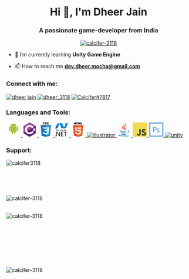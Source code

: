 <h1 align="center">Hi 👋, I'm Dheer Jain</h1>
<h3 align="center">A passionate game-developer from India</h3>

<p align="center"> <a href="https://github.com/ryo-ma/github-profile-trophy"><img src="https://github-profile-trophy.vercel.app/?username=calcifer-3118" alt="calcifer-3118" /></a> </p>




- 🌱 I’m currently learning **Unity Game Engine**

- 📫 How to reach me **dev.dheer.mocha@gmail.com**

<h3 align="left">Connect with me:</h3>
<p align="left">
<a href="https://linkedin.com/in/dheer jain" target="blank"><img align="center" src="https://raw.githubusercontent.com/rahuldkjain/github-profile-readme-generator/master/src/images/icons/Social/linked-in-alt.svg" alt="dheer jain" height="30" width="40" /></a>
<a href="https://instagram.com/dheer_3118" target="blank"><img align="center" src="https://raw.githubusercontent.com/rahuldkjain/github-profile-readme-generator/master/src/images/icons/Social/instagram.svg" alt="dheer_3118" height="30" width="40" /></a>
<a href="https://discord.gg/Calcifer#7817" target="blank"><img align="center" src="https://raw.githubusercontent.com/rahuldkjain/github-profile-readme-generator/master/src/images/icons/Social/discord.svg" alt="Calcifer#7817" height="30" width="40" /></a>
</p>

<h3 align="left">Languages and Tools:</h3>
<p align="left"> <a href="https://developer.android.com" target="_blank" rel="noreferrer"> <img src="https://raw.githubusercontent.com/devicons/devicon/master/icons/android/android-original-wordmark.svg" alt="android" width="40" height="40"/> </a> <a href="https://www.w3schools.com/cs/" target="_blank" rel="noreferrer"> <img src="https://raw.githubusercontent.com/devicons/devicon/master/icons/csharp/csharp-original.svg" alt="csharp" width="40" height="40"/> </a> <a href="https://www.w3schools.com/css/" target="_blank" rel="noreferrer"> <img src="https://raw.githubusercontent.com/devicons/devicon/master/icons/css3/css3-original-wordmark.svg" alt="css3" width="40" height="40"/> </a> <a href="https://dotnet.microsoft.com/" target="_blank" rel="noreferrer"> <img src="https://raw.githubusercontent.com/devicons/devicon/master/icons/dot-net/dot-net-original-wordmark.svg" alt="dotnet" width="40" height="40"/> </a> <a href="https://www.w3.org/html/" target="_blank" rel="noreferrer"> <img src="https://raw.githubusercontent.com/devicons/devicon/master/icons/html5/html5-original-wordmark.svg" alt="html5" width="40" height="40"/> </a> <a href="https://www.adobe.com/in/products/illustrator.html" target="_blank" rel="noreferrer"> <img src="https://www.vectorlogo.zone/logos/adobe_illustrator/adobe_illustrator-icon.svg" alt="illustrator" width="40" height="40"/> </a> <a href="https://www.java.com" target="_blank" rel="noreferrer"> <img src="https://raw.githubusercontent.com/devicons/devicon/master/icons/java/java-original.svg" alt="java" width="40" height="40"/> </a> <a href="https://developer.mozilla.org/en-US/docs/Web/JavaScript" target="_blank" rel="noreferrer"> <img src="https://raw.githubusercontent.com/devicons/devicon/master/icons/javascript/javascript-original.svg" alt="javascript" width="40" height="40"/> </a> <a href="https://www.photoshop.com/en" target="_blank" rel="noreferrer"> <img src="https://raw.githubusercontent.com/devicons/devicon/master/icons/photoshop/photoshop-line.svg" alt="photoshop" width="40" height="40"/> </a> <a href="https://unity.com/" target="_blank" rel="noreferrer"> <img src="https://www.vectorlogo.zone/logos/unity3d/unity3d-icon.svg" alt="unity" width="40" height="40"/> </a> </p>

<h3 align="left">Support:</h3>
<p><a href="https://www.buymeacoffee.com/calcifer3118"> <img align="left" src="https://cdn.buymeacoffee.com/buttons/v2/default-yellow.png" height="50" width="210" alt="calcifer3118" /></a></p><br><br>

<br><br>
<p><img align="left" src="https://github-readme-stats.vercel.app/api/top-langs?username=calcifer-3118&show_icons=true&locale=en&layout=compact" alt="calcifer-3118" /></p>

<br><br>
<p>&nbsp;<img align="left" src="https://github-readme-stats.vercel.app/api?username=calcifer-3118&show_icons=true&locale=en" alt="calcifer-3118" /></p>

<br><br><br><br><br><br>
<p><img align="left" src="https://github-readme-streak-stats.herokuapp.com/?user=calcifer-3118&" alt="calcifer-3118" /></p>
